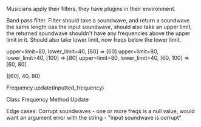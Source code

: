 Musicians apply their filters, they have plugins in their environment.

Band pass filter. Filter should take a soundwave, and return a soundwave the same length oas the input soundwave, should also take an upper limit, the returned soundwave shouldn't have any frequencies above the upper limit in it. Should also take lower limit, now freqs below the lower limit.

upper=limit=80, lower_limit=40, [60] => [60]
upper=limit=80, lower_limit=40, [100] => [80]
upper=limit=80, lower_limit=40, [60, 100] => [60, 80]

([60], 40, 80)

Frequency.update(inputted_frequency)

Class Frequency
Method Update

Edge cases:
Corrupt soundwaves - one or more freqs is a null value, would want an argument error with the string - "input soundwave is corrupt"
